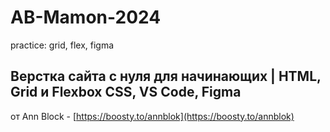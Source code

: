 # AB-Mamon-2024  
practice: grid, flex, figma 

## Верстка сайта с нуля для начинающих | HTML, Grid и Flexbox CSS, VS Code, Figma  
от Ann Block - [https://boosty.to/annblok](https://boosty.to/annblok)

